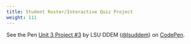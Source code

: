 ```yaml
---
title: Student Roster/Interactive Quiz Project
weight: 111
---
```


<p data-height="600" data-theme-id="33744" data-slug-hash="00f22687ed5bd8530315a2b76f2c6317" data-default-tab="js,result" data-user="lsuddem" data-pen-title="Unit 3 Project #3" data-editable="true" class="codepen">See the Pen <a href="https://codepen.io/lsuddem/pen/00f22687ed5bd8530315a2b76f2c6317/">Unit 3 Project #3</a> by LSU DDEM (<a href="https://codepen.io/lsuddem">@lsuddem</a>) on <a href="https://codepen.io">CodePen</a>.</p>
<script async src="https://static.codepen.io/assets/embed/ei.js"></script>